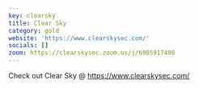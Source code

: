 ```yaml
---
key: clearsky
title: Clear Sky
category: gold
website: 'https://www.clearskysec.com/'
socials: []
zoom: https://clearskysec.zoom.us/j/6985917490
---
```


Check out Clear Sky @ https://www.clearskysec.com/
